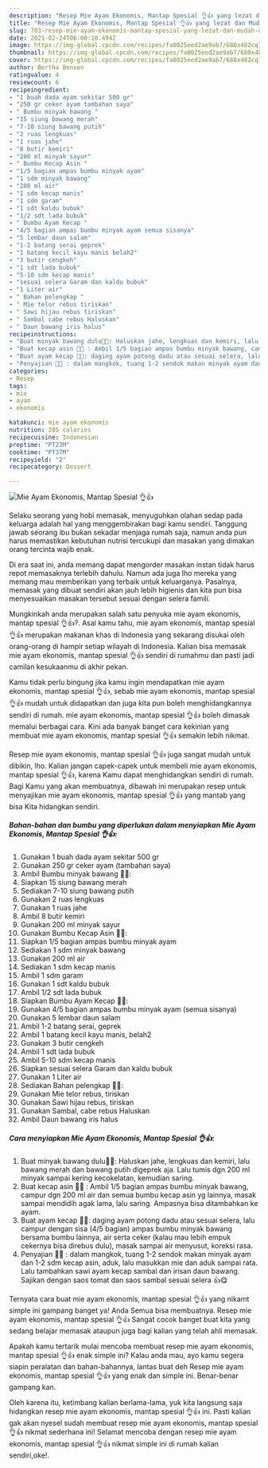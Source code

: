 ```yaml
---
description: "Resep Mie Ayam Ekonomis, Mantap Spesial 👌👍 yang lezat dan Mudah Dibuat"
title: "Resep Mie Ayam Ekonomis, Mantap Spesial 👌👍 yang lezat dan Mudah Dibuat"
slug: 703-resep-mie-ayam-ekonomis-mantap-spesial-yang-lezat-dan-mudah-dibuat
date: 2021-02-24T06:00:18.494Z
image: https://img-global.cpcdn.com/recipes/fa0025eed2ae9ab7/680x482cq70/mie-ayam-ekonomis-mantap-spesial-👌👍-foto-resep-utama.jpg
thumbnail: https://img-global.cpcdn.com/recipes/fa0025eed2ae9ab7/680x482cq70/mie-ayam-ekonomis-mantap-spesial-👌👍-foto-resep-utama.jpg
cover: https://img-global.cpcdn.com/recipes/fa0025eed2ae9ab7/680x482cq70/mie-ayam-ekonomis-mantap-spesial-👌👍-foto-resep-utama.jpg
author: Bertha Benson
ratingvalue: 4
reviewcount: 6
recipeingredient:
- "1 buah dada ayam sekitar 500 gr"
- "250 gr ceker ayam tambahan saya"
- " Bumbu minyak bawang "
- "15 siung bawang merah"
- "7-10 siung bawang putih"
- "2 ruas lengkuas"
- "1 ruas jahe"
- "8 butir kemiri"
- "200 ml minyak sayur"
- " Bumbu Kecap Asin "
- "1/5 bagian ampas bumbu minyak ayam"
- "1 sdm minyak bawang"
- "200 ml air"
- "1 sdm kecap manis"
- "1 sdm garam"
- "1 sdt kaldu bubuk"
- "1/2 sdt lada bubuk"
- " Bumbu Ayam Kecap "
- "4/5 bagian ampas bumbu minyak ayam semua sisanya"
- "5 lembar daun salam"
- "1-2 batang serai geprek"
- "1 batang kecil kayu manis belah2"
- "3 butir cengkeh"
- "1 sdt lada bubuk"
- "5-10 sdm kecap manis"
- "sesuai selera Garam dan kaldu bubuk"
- "1 Liter air"
- " Bahan pelengkap "
- " Mie telor rebus tiriskan"
- " Sawi hijau rebus tiriskan"
- " Sambal cabe rebus Haluskan"
- " Daun bawang iris halus"
recipeinstructions:
- "Buat minyak bawang dulu🍾🌰: Haluskan jahe, lengkuas dan kemiri, lalu bawang merah dan bawang putih digeprek aja. Lalu tumis dgn 200 ml minyak sampai kering kecokelatan, kemudian saring."
- "Buat kecap asin 🍮🍃 : Ambil 1/5 bagian ampas bumbu minyak bawang, campur dgn 200 ml air dan semua bumbu kecap asin yg lainnya, masak sampai mendidih agak lama, lalu saring. Ampasnya bisa ditambahkan ke ayam."
- "Buat ayam kecap 🐔🐓: daging ayam potong dadu atau sesuai selera, lalu campur dengan sisa (4/5 bagian) ampas bumbu minyak bawang bersama bumbu lainnya, air serta ceker (kalau mau lebih empuk cekernya bisa direbus dulu), masak sampai air menyusut, koreksi rasa."
- "Penyajian 🍜🍜 : dalam mangkok, tuang 1-2 sendok makan minyak ayam dan 1-2 sdm kecap asin, aduk, lalu masukkan mie dan aduk sampai rata. Lalu tambahkan sawi ayam kecap sambal dan irisan daun bawang. Sajikan dengan saos tomat dan saos sambal sesuai selera 👍😋"
categories:
- Resep
tags:
- mie
- ayam
- ekonomis

katakunci: mie ayam ekonomis 
nutrition: 285 calories
recipecuisine: Indonesian
preptime: "PT23M"
cooktime: "PT37M"
recipeyield: "2"
recipecategory: Dessert

---
```



![Mie Ayam Ekonomis, Mantap Spesial 👌👍](https://img-global.cpcdn.com/recipes/fa0025eed2ae9ab7/680x482cq70/mie-ayam-ekonomis-mantap-spesial-👌👍-foto-resep-utama.jpg)

Selaku seorang yang hobi memasak, menyuguhkan olahan sedap pada keluarga adalah hal yang menggembirakan bagi kamu sendiri. Tanggung jawab seorang ibu bukan sekadar menjaga rumah saja, namun anda pun harus memastikan kebutuhan nutrisi tercukupi dan masakan yang dimakan orang tercinta wajib enak.

Di era  saat ini, anda memang dapat mengorder masakan instan tidak harus repot memasaknya terlebih dahulu. Namun ada juga lho mereka yang memang mau memberikan yang terbaik untuk keluarganya. Pasalnya, memasak yang dibuat sendiri akan jauh lebih higienis dan kita pun bisa menyesuaikan masakan tersebut sesuai dengan selera famili. 



Mungkinkah anda merupakan salah satu penyuka mie ayam ekonomis, mantap spesial 👌👍?. Asal kamu tahu, mie ayam ekonomis, mantap spesial 👌👍 merupakan makanan khas di Indonesia yang sekarang disukai oleh orang-orang di hampir setiap wilayah di Indonesia. Kalian bisa memasak mie ayam ekonomis, mantap spesial 👌👍 sendiri di rumahmu dan pasti jadi camilan kesukaanmu di akhir pekan.

Kamu tidak perlu bingung jika kamu ingin mendapatkan mie ayam ekonomis, mantap spesial 👌👍, sebab mie ayam ekonomis, mantap spesial 👌👍 mudah untuk didapatkan dan juga kita pun boleh menghidangkannya sendiri di rumah. mie ayam ekonomis, mantap spesial 👌👍 boleh dimasak memalui berbagai cara. Kini ada banyak banget cara kekinian yang membuat mie ayam ekonomis, mantap spesial 👌👍 semakin lebih nikmat.

Resep mie ayam ekonomis, mantap spesial 👌👍 juga sangat mudah untuk dibikin, lho. Kalian jangan capek-capek untuk membeli mie ayam ekonomis, mantap spesial 👌👍, karena Kamu dapat menghidangkan sendiri di rumah. Bagi Kamu yang akan membuatnya, dibawah ini merupakan resep untuk menyajikan mie ayam ekonomis, mantap spesial 👌👍 yang mantab yang bisa Kita hidangkan sendiri.

<!--inarticleads1-->

##### Bahan-bahan dan bumbu yang diperlukan dalam menyiapkan Mie Ayam Ekonomis, Mantap Spesial 👌👍:

1. Gunakan 1 buah dada ayam sekitar 500 gr
1. Gunakan 250 gr ceker ayam (tambahan saya)
1. Ambil  Bumbu minyak bawang 🌰🍃:
1. Siapkan 15 siung bawang merah
1. Sediakan 7-10 siung bawang putih
1. Gunakan 2 ruas lengkuas
1. Gunakan 1 ruas jahe
1. Ambil 8 butir kemiri
1. Gunakan 200 ml minyak sayur
1. Gunakan  Bumbu Kecap Asin 🍮🍃:
1. Siapkan 1/5 bagian ampas bumbu minyak ayam
1. Sediakan 1 sdm minyak bawang
1. Gunakan 200 ml air
1. Sediakan 1 sdm kecap manis
1. Ambil 1 sdm garam
1. Gunakan 1 sdt kaldu bubuk
1. Ambil 1/2 sdt lada bubuk
1. Siapkan  Bumbu Ayam Kecap 🐔🐓:
1. Gunakan 4/5 bagian ampas bumbu minyak ayam (semua sisanya)
1. Gunakan 5 lembar daun salam
1. Ambil 1-2 batang serai, geprek
1. Ambil 1 batang kecil kayu manis, belah2
1. Gunakan 3 butir cengkeh
1. Ambil 1 sdt lada bubuk
1. Ambil 5-10 sdm kecap manis
1. Siapkan sesuai selera Garam dan kaldu bubuk
1. Gunakan 1 Liter air
1. Sediakan  Bahan pelengkap 🌿🍜:
1. Gunakan  Mie telor rebus, tiriskan
1. Gunakan  Sawi hijau rebus, tiriskan
1. Gunakan  Sambal, cabe rebus Haluskan
1. Ambil  Daun bawang iris halus




<!--inarticleads2-->

##### Cara menyiapkan Mie Ayam Ekonomis, Mantap Spesial 👌👍:

1. Buat minyak bawang dulu🍾🌰: Haluskan jahe, lengkuas dan kemiri, lalu bawang merah dan bawang putih digeprek aja. Lalu tumis dgn 200 ml minyak sampai kering kecokelatan, kemudian saring.
1. Buat kecap asin 🍮🍃 : Ambil 1/5 bagian ampas bumbu minyak bawang, campur dgn 200 ml air dan semua bumbu kecap asin yg lainnya, masak sampai mendidih agak lama, lalu saring. Ampasnya bisa ditambahkan ke ayam.
1. Buat ayam kecap 🐔🐓: daging ayam potong dadu atau sesuai selera, lalu campur dengan sisa (4/5 bagian) ampas bumbu minyak bawang bersama bumbu lainnya, air serta ceker (kalau mau lebih empuk cekernya bisa direbus dulu), masak sampai air menyusut, koreksi rasa.
1. Penyajian 🍜🍜 : dalam mangkok, tuang 1-2 sendok makan minyak ayam dan 1-2 sdm kecap asin, aduk, lalu masukkan mie dan aduk sampai rata. Lalu tambahkan sawi ayam kecap sambal dan irisan daun bawang. Sajikan dengan saos tomat dan saos sambal sesuai selera 👍😋




Ternyata cara buat mie ayam ekonomis, mantap spesial 👌👍 yang nikamt simple ini gampang banget ya! Anda Semua bisa membuatnya. Resep mie ayam ekonomis, mantap spesial 👌👍 Sangat cocok banget buat kita yang sedang belajar memasak ataupun juga bagi kalian yang telah ahli memasak.

Apakah kamu tertarik mulai mencoba membuat resep mie ayam ekonomis, mantap spesial 👌👍 enak simple ini? Kalau anda mau, ayo kamu segera siapin peralatan dan bahan-bahannya, lantas buat deh Resep mie ayam ekonomis, mantap spesial 👌👍 yang enak dan simple ini. Benar-benar gampang kan. 

Oleh karena itu, ketimbang kalian berlama-lama, yuk kita langsung saja hidangkan resep mie ayam ekonomis, mantap spesial 👌👍 ini. Pasti kalian gak akan nyesel sudah membuat resep mie ayam ekonomis, mantap spesial 👌👍 nikmat sederhana ini! Selamat mencoba dengan resep mie ayam ekonomis, mantap spesial 👌👍 nikmat simple ini di rumah kalian sendiri,oke!.


